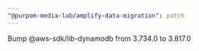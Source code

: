 ```yaml
---
"@purpom-media-lab/amplify-data-migration": patch
---
```


Bump @aws-sdk/lib-dynamodb from 3.734.0 to 3.817.0
